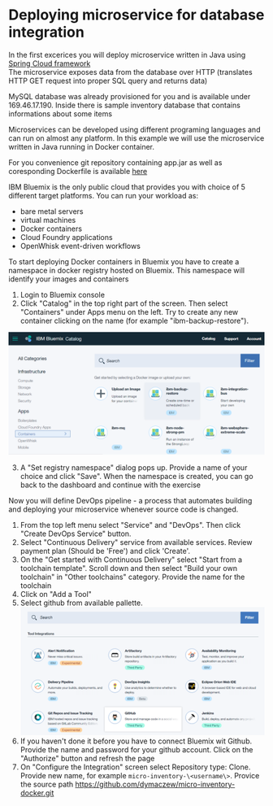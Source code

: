 # Deploying microservice for database integration

In the first excerices you will deploy microservice written in Java using [Spring Cloud framework](http://projects.spring.io/spring-cloud/)  
The microservice exposes data from the database over HTTP (translates HTTP GET request into proper SQL query and returns data)  

MySQL database was already provisioned for you and is available under 169.46.17.190. Inside there is sample inventory database that contains informations about some items

Microservices can be developed using different programing languages and can run on almost any platform. In this example we will use the microservice written in Java running in Docker container.

For you convenience git repository containing app.jar as well as coresponding Dockerfile is available [here](https://github.com/dymaczew/micro-inventory-docker.git)

IBM Bluemix is the only public cloud that provides you with choice of 5 different target platforms. You can run your workload as:
- bare metal servers
- virtual machines
- Docker containers
- Cloud Foundry applications
- OpenWhisk event-driven workflows

To start deploying Docker containers in Bluemix you have to create a namespace in docker registry hosted on Bluemix. This namespace will identify your images and containers

  1. Login to Bluemix console
  2. Click "Catalog" in the top right part of the screen. Then select "Containers" under Apps menu on the left. Try to create any new container clicking on the name (for example "ibm-backup-restore").  

![select image](resources/002-select-container.png)  

  3. A "Set registry namespace" dialog pops up. Provide a name of your choice and click "Save". When the namespace is created, you can go back to the dashboard and continue with the exercise

Now you will define DevOps pipeline - a process that automates building and deploying your microservice whenever source code is changed.
1. From the top left menu select "Service" and "DevOps". Then click "Create DevOps Service" button.
2. Select "Continuous Delivery" service from available services. Review payment plan (Should be 'Free') and click 'Create'.
3. On the "Get started with Continuous Delivery" select "Start from a toolchain template". Scroll down and then select "Build your own toolchain" in "Other toolchains" category. Provide the name for the toolchain
4. Click on "Add a Tool"
5. Select github from available pallette. 
![github](resources/003-select-github-integration.png)  
6. If you haven't done it before you have to connect Bluemix wit Github. Provide the name and password for your github account. Click on the "Authorize" button and refresh the page
7. On "Configure the Integration" screen select 
    Repository type: Clone. 
    Provide new name, for example `micro-inventory-\<username\>`. 
    Provice the source path https://github.com/dymaczew/micro-inventory-docker.git
    
